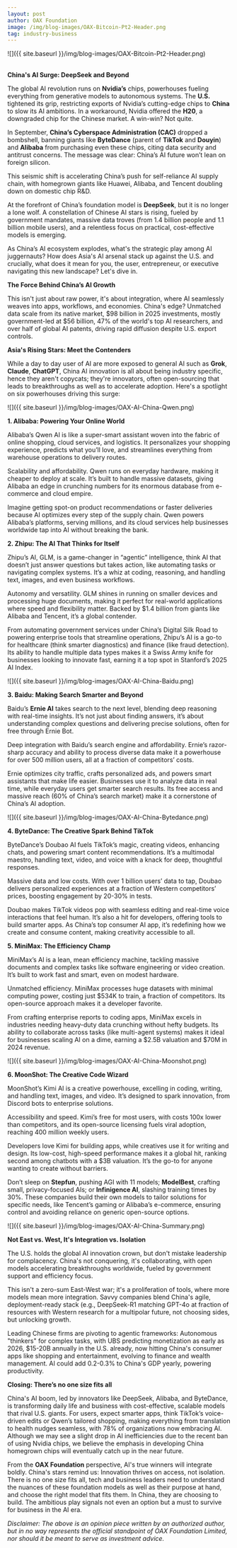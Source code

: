 ```yaml
---
layout: post
author: OAX Foundation
image: /img/blog-images/OAX-Bitcoin-Pt2-Header.png
tag: industry-business
---
```


![]({{ site.baseurl }}/img/blog-images/OAX-Bitcoin-Pt2-Header.png)

<br><b>China's AI Surge: DeepSeek and Beyond</b>

The global AI revolution runs on <b>Nvidia’s</b> chips, powerhouses fueling everything from generative models to autonomous systems. The <b>U.S.</b> tightened its grip, restricting exports of Nvidia’s cutting-edge chips to <b>China</b> to slow its AI ambitions. In a workaround, Nvidia offered the <b>H20</b>, a downgraded chip for the Chinese market. A win-win? Not quite. 

In September, <b>China’s Cyberspace Administration (CAC)</b> dropped a bombshell, banning giants like <b>ByteDance</b> (parent of <b>TikTok</b> and <b>Douyin</b>) and <b>Alibaba</b> from purchasing even these chips, citing data security and antitrust concerns. The message was clear: China’s AI future won’t lean on foreign silicon.

This seismic shift is accelerating China’s push for self-reliance AI supply chain, with homegrown giants like Huawei, Alibaba, and Tencent doubling down on domestic chip R&D. 

At the forefront of China’s foundation model is <b>DeepSeek</b>, but it is no longer a lone wolf. A constellation of Chinese AI stars is rising, fueled by government mandates, massive data troves (from 1.4 billion people and 1.1 billion mobile users), and a relentless focus on practical, cost-effective models is emerging.

As China’s AI ecosystem explodes, what's the strategic play among AI juggernauts? How does Asia's AI arsenal stack up against the U.S. and crucially, what does it mean for you, the user, entrepreneur, or executive navigating this new landscape? Let's dive in.

<b>The Force Behind China’s AI Growth</b>

This isn't just about raw power, it's about integration, where AI seamlessly weaves into apps, workflows, and economies. China's edge? Unmatched data scale from its native market, $98 billion in 2025 investments, mostly government-led at $56 billion, 47% of the world's top AI researchers, and over half of global AI patents, driving rapid diffusion despite U.S. export controls.

<b>Asia's Rising Stars: Meet the Contenders</b>

While a day to day user of AI are more exposed to general AI such as <b>Grok</b>, <b>Claude</b>, <b>ChatGPT</b>, China AI innovation is all about being industry specific, hence they aren't copycats; they're innovators, often open-sourcing that leads to breakthroughs as well as to accelerate adoption. Here's a spotlight on six powerhouses driving this surge:

![]({{ site.baseurl }}/img/blog-images/OAX-AI-China-Qwen.png)

<b>1. Alibaba: Powering Your Online World</b>

Alibaba’s Qwen AI is like a super-smart assistant woven into the fabric of online shopping, cloud services, and logistics. It personalizes your shopping experience, predicts what you’ll love, and streamlines everything from warehouse operations to delivery routes.

Scalability and affordability. Qwen runs on everyday hardware, making it cheaper to deploy at scale. It’s built to handle massive datasets, giving Alibaba an edge in crunching numbers for its enormous database from e-commerce and cloud empire.

Imagine getting spot-on product recommendations or faster deliveries because AI optimizes every step of the supply chain. Qwen powers Alibaba’s platforms, serving millions, and its cloud services help businesses worldwide tap into AI without breaking the bank. 

<b>2. Zhipu: The AI That Thinks for Itself</b>

Zhipu’s AI, GLM, is a game-changer in “agentic” intelligence, think AI that doesn’t just answer questions but takes action, like automating tasks or navigating complex systems. It’s a whiz at coding, reasoning, and handling text, images, and even business workflows.

Autonomy and versatility. GLM shines in running on smaller devices and processing huge documents, making it perfect for real-world applications where speed and flexibility matter. Backed by $1.4 billion from giants like Alibaba and Tencent, it’s a global contender.

From automating government services under China’s Digital Silk Road to powering enterprise tools that streamline operations, Zhipu’s AI is a go-to for healthcare (think smarter diagnostics) and finance (like fraud detection). Its ability to handle multiple data types makes it a Swiss Army knife for businesses looking to innovate fast, earning it a top spot in Stanford’s 2025 AI Index.

![]({{ site.baseurl }}/img/blog-images/OAX-AI-China-Baidu.png)

<b>3. Baidu: Making Search Smarter and Beyond</b>

Baidu’s <b>Ernie AI</b> takes search to the next level, blending deep reasoning with real-time insights. It’s not just about finding answers, it’s about understanding complex questions and delivering precise solutions, often for free through Ernie Bot.

Deep integration with Baidu’s search engine and affordability. Ernie’s razor-sharp accuracy and ability to process diverse data make it a powerhouse for over 500 million users, all at a fraction of competitors’ costs.

Ernie optimizes city traffic, crafts personalized ads, and powers smart assistants that make life easier. Businesses use it to analyze data in real time, while everyday users get smarter search results. Its free access and massive reach (60% of China’s search market) make it a cornerstone of China’s AI adoption.

![]({{ site.baseurl }}/img/blog-images/OAX-AI-China-Bytedance.png)

<b>4. ByteDance: The Creative Spark Behind TikTok</b>

ByteDance’s Doubao AI fuels TikTok’s magic, creating videos, enhancing chats, and powering smart content recommendations. It’s a multimodal maestro, handling text, video, and voice with a knack for deep, thoughtful responses.

Massive data and low costs. With over 1 billion users’ data to tap, Doubao delivers personalized experiences at a fraction of Western competitors’ prices, boosting engagement by 20-30% in tests.

Doubao makes TikTok videos pop with seamless editing and real-time voice interactions that feel human. It’s also a hit for developers, offering tools to build smarter apps. As China’s top consumer AI app, it’s redefining how we create and consume content, making creativity accessible to all.

<b>5. MiniMax: The Efficiency Champ</b>

MiniMax’s AI is a lean, mean efficiency machine, tackling massive documents and complex tasks like software engineering or video creation. It’s built to work fast and smart, even on modest hardware.

Unmatched efficiency. MiniMax processes huge datasets with minimal computing power, costing just $534K to train, a fraction of competitors. Its open-source approach makes it a developer favorite.

From crafting enterprise reports to coding apps, MiniMax excels in industries needing heavy-duty data crunching without hefty budgets. Its ability to collaborate across tasks (like multi-agent systems) makes it ideal for businesses scaling AI on a dime, earning a $2.5B valuation and $70M in 2024 revenue.

![]({{ site.baseurl }}/img/blog-images/OAX-AI-China-Moonshot.png)

<b>6. MoonShot: The Creative Code Wizard</b>

MoonShot’s Kimi AI is a creative powerhouse, excelling in coding, writing, and handling text, images, and video. It’s designed to spark innovation, from Discord bots to enterprise solutions.

Accessibility and speed. Kimi’s free for most users, with costs 100x lower than competitors, and its open-source licensing fuels viral adoption, reaching 400 million weekly users.

Developers love Kimi for building apps, while creatives use it for writing and design. Its low-cost, high-speed performance makes it a global hit, ranking second among chatbots with a $3B valuation. It’s the go-to for anyone wanting to create without barriers.

Don’t sleep on <b>Stepfun</b>, pushing AGI with 11 models; <b>ModelBest</b>, crafting small, privacy-focused AIs; or <b>Infinigence AI</b>, slashing training times by 30%. These companies build their own models to tailor solutions for specific needs, like Tencent’s gaming or Alibaba’s e-commerce, ensuring control and avoiding reliance on generic open-source options.

![]({{ site.baseurl }}/img/blog-images/OAX-AI-China-Summary.png)

<b>Not East vs. West, It's Integration vs. Isolation</b>

The U.S. holds the global AI innovation crown, but don't mistake leadership for complacency. China's not conquering, it's collaborating, with open models accelerating breakthroughs worldwide, fueled by government support and efficiency focus. 

This isn't a zero-sum East-West war; it's a proliferation of tools, where more models mean more integration. Savvy companies blend China's agile, deployment-ready stack (e.g., DeepSeek-R1 matching GPT-4o at fraction of resources with Western research for a multipolar future, not choosing sides, but unlocking growth.

Leading Chinese firms are pivoting to agentic frameworks: Autonomous "thinkers" for complex tasks, with UBS predicting monetization as early as 2026, $15-20B annually in the U.S. already, now hitting China's consumer apps like shopping and entertainment, evolving to finance and wealth management. AI could add 0.2-0.3% to China's GDP yearly, powering productivity. 

<b>Closing: There’s no one size fits all</b>

China's AI boom, led by innovators like DeepSeek, Alibaba, and ByteDance, is transforming daily life and business with cost-effective, scalable models that rival U.S. giants. For users, expect smarter apps, think TikTok’s voice-driven edits or Qwen’s tailored shopping, making everything from translation to health nudges seamless, with 78% of organizations now embracing AI. Although we may see a slight drop in AI inefficiencies due to the recent ban of using Nvidia chips, we believe the emphasis in developing China homegrown chips will eventually catch up in the near future. 

From the <b>OAX Foundation</b> perspective, AI's true winners will integrate boldly. China's stars remind us: Innovation thrives on access, not isolation. There is no one size fits all, tech and business leaders need to understand the nuances of these foundation models as well as their purpose at hand, and choose the right model that fits them. In China, they are choosing to build. The ambitious play signals not even an option but a must to survive for business in the AI era. 

<i>Disclaimer: The above is an opinion piece written by an authorized author, but in no way represents the official standpoint of OAX Foundation Limited, nor should it be meant to serve as investment advice.</i>
